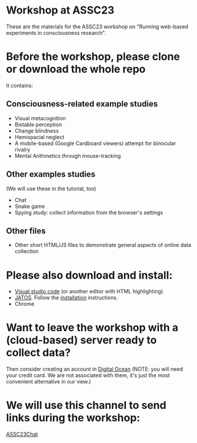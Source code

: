 # Workshop at ASSC23

These are the materials for the ASSC23 workshop on "Running web-based experiments in consciousness research".

# Before the workshop, please clone or download the whole repo  

It contains: 

## Consciousness-related example studies
* Visual metacognition
* Bistable perception 
* Change blindness
* Hemispacial neglect
* A mobile-based (Google Cardboard viewers) attempt for binocular rivalry
* Mental Arithmetics through mouse-tracking

## Other examples studies
(We will use these in the tutorial, too)
* Chat 
* Snake game
* Spying study: collect information from the browser's settings 

## Other files
* Other short HTML/JS files to demonstrate general aspects of online data collection  

# Please also download and install:
* [Visual studio code](https://code.visualstudio.com/) (or another editor with HTML highlighting)
* [JATOS](www.jatos.org). Follow the [installation](http://www.jatos.org/Installation.html) instructions.
* Chrome

# Want to leave the workshop with a (cloud-based) server ready to collect data?
Then consider creating an account in [Digital Ocean](https://www.digitalocean.com/)
(NOTE: you will need your credit card. We are not associated with them, it's just the most convenient alternative in our view.)

# We will use this channel to send links during the workshop:
[ASSC23Chat](https://assc23.jatos.ninja/publix/1/start?batchId=1&generalMultiple)
